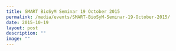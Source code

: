 ```yaml
---
title: SMART BioSyM Seminar 19 October 2015
permalink: /media/events/SMART-BioSyM-Seminar-19-October-2015/
date: 2015-10-19
layout: post
description: ""
image: ""
---
```

